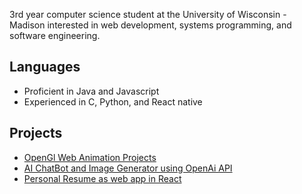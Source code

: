 3rd year computer science student at the University of Wisconsin - Madison interested in web development, systems programming, and software engineering.
## Languages
- Proficient in Java and Javascript
- Experienced in C, Python, and React native
## Projects
- [OpenGl Web Animation Projects](https://github.com/michaelc143/CS-559-Fall-2022)
- [AI ChatBot and Image Generator using OpenAi API](https://github.com/michaelc143/OpenAiChatBot)
- [Personal Resume as web app in React](https://github.com/michaelc143/personal-react-site)
